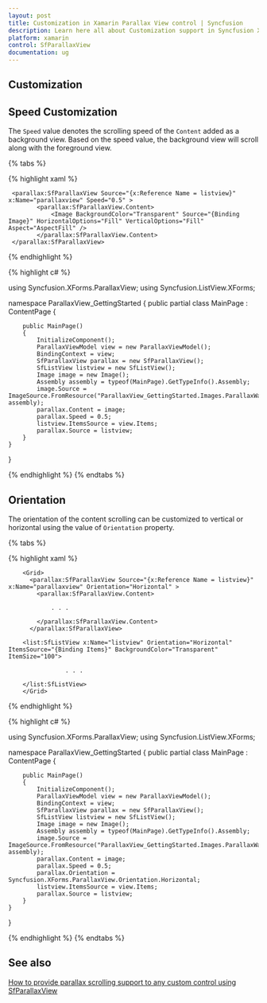 ```yaml
---
layout: post
title: Customization in Xamarin Parallax View control | Syncfusion
description: Learn here all about Customization support in Syncfusion Xamarin Parallax View (SfParallaxView) control and more.
platform: xamarin
control: SfParallaxView
documentation: ug
---
```


## Customization

## Speed Customization

The `Speed` value denotes the scrolling speed of the `Content` added as a background view. Based on the speed value, the background view will scroll along with the foreground view.

{% tabs %}

{% highlight xaml %}

     <parallax:SfParallaxView Source="{x:Reference Name = listview}" x:Name="parallaxview" Speed="0.5" >
            <parallax:SfParallaxView.Content>
                <Image BackgroundColor="Transparent" Source="{Binding Image}" HorizontalOptions="Fill" VerticalOptions="Fill" Aspect="AspectFill" />
            </parallax:SfParallaxView.Content>
     </parallax:SfParallaxView>

{% endhighlight %}

{% highlight c# %}

using Syncfusion.XForms.ParallaxView;
using Syncfusion.ListView.XForms;

namespace ParallaxView_GettingStarted
{
    public partial class MainPage : ContentPage
    {

        public MainPage()
        {
            InitializeComponent();
            ParallaxViewModel view = new ParallaxViewModel();
            BindingContext = view;
            SfParallaxView parallax = new SfParallaxView();
            SfListView listview = new SfListView();
            Image image = new Image();
            Assembly assembly = typeof(MainPage).GetTypeInfo().Assembly;
            image.Source = ImageSource.FromResource("ParallaxView_GettingStarted.Images.ParallaxWallpaper.png", assembly);
            parallax.Content = image;
            parallax.Speed = 0.5;
            listview.ItemsSource = view.Items;
            parallax.Source = listview;
        }
    }
}

{% endhighlight %}
{% endtabs %}

## Orientation 

The orientation of the content scrolling can be customized to vertical or horizontal using the value of `Orientation` property.

{% tabs %}

{% highlight xaml %}

        <Grid>
          <parallax:SfParallaxView Source="{x:Reference Name = listview}" x:Name="parallaxview" Orientation="Horizontal" >
            <parallax:SfParallaxView.Content>
               
                . . .

            </parallax:SfParallaxView.Content>
          </parallax:SfParallaxView>
     
        <list:SfListView x:Name="listview" Orientation="Horizontal" ItemsSource="{Binding Items}" BackgroundColor="Transparent" ItemSize="100">
               
                    . . .

        </list:SfListView>
        </Grid>
        
{% endhighlight %}

{% highlight c# %}

using Syncfusion.XForms.ParallaxView;
using Syncfusion.ListView.XForms;

namespace ParallaxView_GettingStarted
{
    public partial class MainPage : ContentPage
    {

        public MainPage()
        {
            InitializeComponent();
            ParallaxViewModel view = new ParallaxViewModel();
            BindingContext = view;
            SfParallaxView parallax = new SfParallaxView();
            SfListView listview = new SfListView();
            Image image = new Image();
            Assembly assembly = typeof(MainPage).GetTypeInfo().Assembly;
            image.Source = ImageSource.FromResource("ParallaxView_GettingStarted.Images.ParallaxWallpaper.png", assembly);
            parallax.Content = image;
            parallax.Speed = 0.5;
            parallax.Orientation = Syncfusion.XForms.ParallaxView.Orientation.Horizontal;
            listview.ItemsSource = view.Items;
            parallax.Source = listview;
        }
    }
}

{% endhighlight %}
{% endtabs %}

## See also

[How to provide parallax scrolling support to any custom control using SfParallaxView](https://support.syncfusion.com/kb/article/8887/how-to-provide-parallax-scrolling-support-to-any-custom-control-using-sfparallaxview?isInternalRefresh=False)
